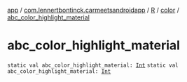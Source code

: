 [app](../../../index.md) / [com.lennertbontinck.carmeetsandroidapp](../../index.md) / [R](../index.md) / [color](index.md) / [abc_color_highlight_material](./abc_color_highlight_material.md)

# abc_color_highlight_material

`static val abc_color_highlight_material: `[`Int`](https://kotlinlang.org/api/latest/jvm/stdlib/kotlin/-int/index.html)
`static val abc_color_highlight_material: `[`Int`](https://kotlinlang.org/api/latest/jvm/stdlib/kotlin/-int/index.html)